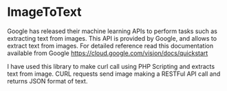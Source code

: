 # ImageToText
Google has released their machine learning APIs to perform tasks such as extracting text from images. This API is provided by Google, and allows to extract text from images. For detailed reference read this documentation available from Google https://cloud.google.com/vision/docs/quickstart

I have used this library to make curl call using PHP Scripting and extracts text from image. CURL requests send image making a RESTFul API call and returns JSON format of text.

